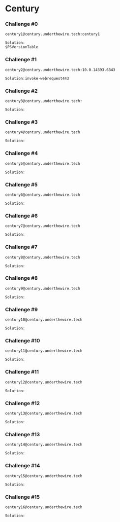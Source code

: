 # Century

### Challenge #0
```
century1@century.underthewire.tech:century1

Solution:
$PSVersionTable
```

### Challenge #1
```
century2@century.underthewire.tech:10.0.14393.6343

Solution:invoke-webrequest443
```

### Challenge #2
```
century3@century.underthewire.tech:

Solution:
```

### Challenge #3
```
century4@century.underthewire.tech

Solution:
```

### Challenge #4
```
century5@century.underthewire.tech

Solution:
```

### Challenge #5
```
century6@century.underthewire.tech

Solution:
```

### Challenge #6
```
century7@century.underthewire.tech

Solution:
```

### Challenge #7
```
century8@century.underthewire.tech

Solution:
```


### Challenge #8
```
century9@century.underthewire.tech

Solution:
```

### Challenge #9
```
century10@century.underthewire.tech

Solution:
```

### Challenge #10
```
century11@century.underthewire.tech

Solution:
```

### Challenge #11
```
century12@century.underthewire.tech

Solution:
```

### Challenge #12
```
century13@century.underthewire.tech

Solution:
```

### Challenge #13
```
century14@century.underthewire.tech

Solution:
```

### Challenge #14
```
century15@century.underthewire.tech

Solution:
```

### Challenge #15
```
century16@century.underthewire.tech

Solution:
```